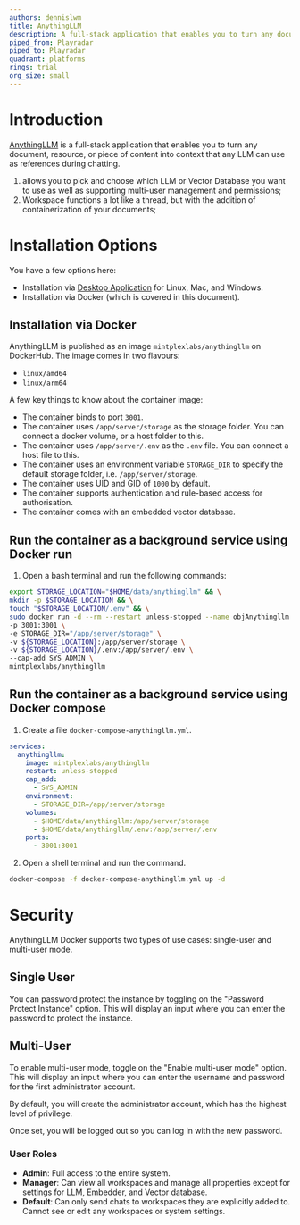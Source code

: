 ```yaml
---
authors: dennislwm
title: AnythingLLM
description: A full-stack application that enables you to turn any document, resource, or piece of content into context that any LLM can use as references during chatting.
piped_from: Playradar
piped_to: Playradar
quadrant: platforms
rings: trial
org_size: small
---
```


# Introduction

[AnythingLLM][r01] is a full-stack application that enables you to turn any document, resource, or piece of content into context that any LLM can use as references during chatting.

1. allows you to pick and choose which LLM or Vector Database you want to use as well as supporting multi-user management and permissions;
2. Workspace functions a lot like a thread, but with the addition of containerization of your documents;

# Installation Options

You have a few options here:

* Installation via [Desktop Application][r02] for Linux, Mac, and Windows.
* Installation via Docker (which is covered in this document).

## Installation via Docker

AnythingLLM is published as an image `mintplexlabs/anythingllm` on DockerHub. The image comes in two flavours:

* `linux/amd64`
* `linux/arm64`

A few key things to know about the container image:

* The container binds to port `3001`.
* The container uses `/app/server/storage` as the storage folder. You can connect a docker volume, or a host folder to this.
* The container uses `/app/server/.env` as the `.env` file. You can connect a host file to this.
* The container uses an environment variable `STORAGE_DIR` to specify the default storage folder, i.e. `/app/server/storage`.
* The container uses UID and GID of `1000` by default.
* The container supports authentication and rule-based access for authorisation.
* The container comes with an embedded vector database.

## Run the container as a background service using Docker run

1. Open a bash terminal and run the following commands:

```sh
export STORAGE_LOCATION="$HOME/data/anythingllm" && \
mkdir -p $STORAGE_LOCATION && \
touch "$STORAGE_LOCATION/.env" && \
sudo docker run -d --rm --restart unless-stopped --name objAnythingllm \
-p 3001:3001 \
-e STORAGE_DIR="/app/server/storage" \
-v ${STORAGE_LOCATION}:/app/server/storage \
-v ${STORAGE_LOCATION}/.env:/app/server/.env \
--cap-add SYS_ADMIN \
mintplexlabs/anythingllm
```

## Run the container as a background service using Docker compose

1. Create a file `docker-compose-anythingllm.yml`.

```yml
services:
  anythingllm:
    image: mintplexlabs/anythingllm
    restart: unless-stopped
    cap_add:
      - SYS_ADMIN
    environment:
      - STORAGE_DIR=/app/server/storage
    volumes:
      - $HOME/data/anythingllm:/app/server/storage
      - $HOME/data/anythingllm/.env:/app/server/.env
    ports:
      - 3001:3001
```

2. Open a shell terminal and run the command.

```sh
docker-compose -f docker-compose-anythingllm.yml up -d
```

# Security

AnythingLLM Docker supports two types of use cases: single-user and multi-user mode.

## Single User

You can password protect the instance by toggling on the "Password Protect Instance" option. This will display an input where you can enter the password to protect the instance.

## Multi-User

To enable multi-user mode, toggle on the "Enable multi-user mode" option. This will display an input where you can enter the username and password for the first administrator account.

By default, you will create the administrator account, which has the highest level of privilege.

Once set, you will be logged out so you can log in with the new password.

### User Roles

* **Admin**: Full access to the entire system.
* **Manager**: Can view all workspaces and manage all properties except for settings for LLM, Embedder, and Vector database.
* **Default**: Can only send chats to workspaces they are explicitly added to. Cannot see or edit any workspaces or system settings.


[r01]: https://anythingllm.com/
[r02]: https://anythingllm.com/download